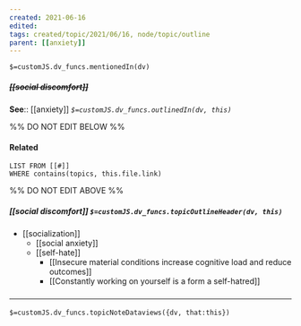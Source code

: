 ```yaml
---
created: 2021-06-16
edited: 
tags: created/topic/2021/06/16, node/topic/outline
parent: [[anxiety]]
---
```

`$=customJS.dv_funcs.mentionedIn(dv)`

##### <s class="topic-title">[[social discomfort]]</s>


**See**:: [[anxiety]]
*`$=customJS.dv_funcs.outlinedIn(dv, this)`*

%% DO NOT EDIT BELOW %%
#### Related 
```dataview
LIST FROM [[#]]
WHERE contains(topics, this.file.link)
```
%% DO NOT EDIT ABOVE %%
##### [[social discomfort]] `$=customJS.dv_funcs.topicOutlineHeader(dv, this)`
- [[socialization]]
	- [[social anxiety]]
	- [[self-hate]]
		- [[Insecure material conditions increase cognitive load and reduce outcomes]]
		- [[Constantly working on yourself is a form a self-hatred]]


### <hr class="dataviews"/>
`$=customJS.dv_funcs.topicNoteDataviews({dv, that:this})`
